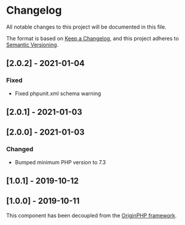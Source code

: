 # Changelog

All notable changes to this project will be documented in this file.

The format is based on [Keep a Changelog](https://keepachangelog.com/en/1.0.0/),
and this project adheres to [Semantic Versioning](https://semver.org/spec/v2.0.0.html).

## [2.0.2] - 2021-01-04

### Fixed

- Fixed phpunit.xml schema warning

## [2.0.1] - 2021-01-03

## [2.0.0] - 2021-01-03

### Changed

- Bumped minimum PHP version to 7.3

## [1.0.1] - 2019-10-12

## [1.0.0] - 2019-10-11

This component has been decoupled from the [OriginPHP framework](https://www.originphp.com/).
